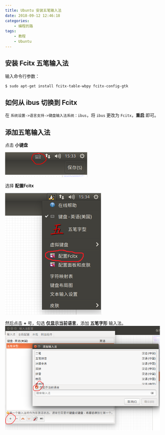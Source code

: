 ```yaml
---
title: Ubuntu 安装五笔输入法
date: 2018-09-12 12:46:18
categories:
	- 编程的路
tags:
	- 教程
	- Ubuntu
---
```


##  安装 Fcitx 五笔输入法

输入命令行参数：

```bash
$ sudo apt-get install fcitx-table-wbpy fcitx-config-gtk
```

## 如何从 ibus 切换到 Fcitx

在 `系统设置->语言支持->键盘输入法系统：ibus`，将 `ibus` 更改为 `Fcitx`，**重启** 即可。

## 添加五笔输入法

点击 **小键盘**

![wubi](Ubuntu-安装五笔输入法/wubi.PNG)

<!-- more -->

选择 **配置Fcitx**

![choose](Ubuntu-安装五笔输入法/choose.PNG)

然后点击 **+** 号，勾选 **仅显示当前语言**，添加 **五笔字形** 输入法。![3-add](Ubuntu-安装五笔输入法/3-add.PNG)

